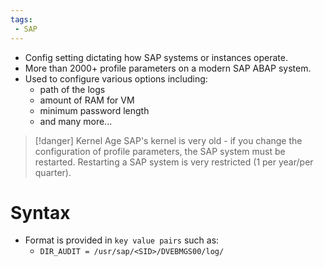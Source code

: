 ```yaml
---
tags:
 - SAP
---
```

- Config setting dictating how SAP systems or instances operate.
- More than 2000+ profile parameters on a modern SAP ABAP system.
- Used to configure various options including:
	- path of the logs
	- amount of RAM for VM
	- minimum password length
	- and many more...

>[!danger] Kernel Age
>SAP's kernel is very old - if you change the configuration of profile parameters, the SAP system must be restarted. Restarting a SAP system is very restricted (1 per year/per quarter).
# Syntax

- Format is provided in `key value pairs` such as:
	- `DIR_AUDIT = /usr/sap/<SID>/DVEBMGS00/log/`

